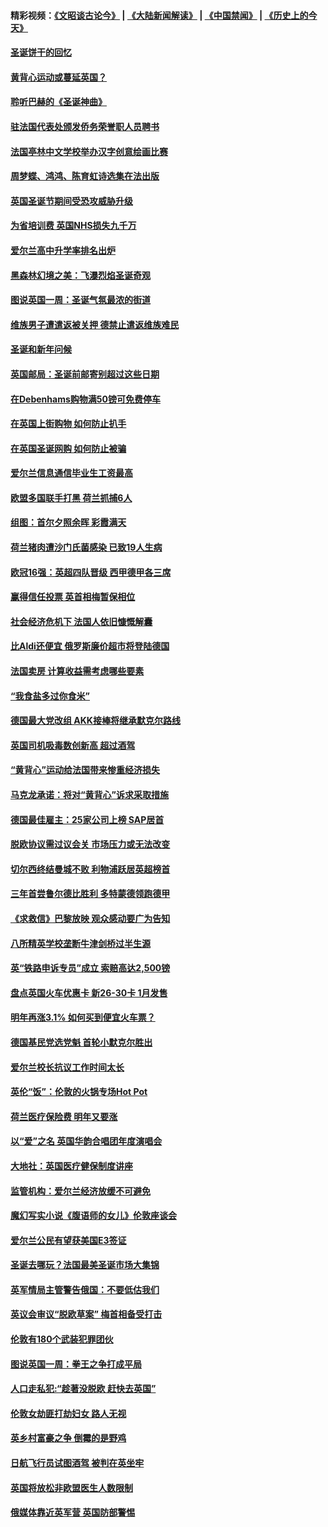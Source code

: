 #### 精彩视频：[《文昭谈古论今》](https://github.com/gfw-breaker/wenzhao/blob/master/README.md?t=12172130) | [《大陆新闻解读》](https://github.com/gfw-breaker/ntdtv-comedy/blob/master/README.md?t=12172130) | [《中国禁闻》](https://github.com/gfw-breaker/ntdtv-news/blob/master/README.md?t=12172130) | [《历史上的今天》](https://github.com/gfw-breaker/today-in-history/blob/master/README.md?t=12172130) 

#### [圣诞饼干的回忆](../pages/nsc974/n10916160.md?t=12172130) 

#### [黄背心运动或蔓延英国？](../pages/nsc974/n10915769.md?t=12172130) 

#### [聆听巴赫的《圣诞神曲》](../pages/nsc974/n10910868.md?t=12172130) 

#### [驻法国代表处颁发侨务荣誉职人员聘书](../pages/nsc974/n10912829.md?t=12172130) 

#### [法国亭林中文学校举办汉字创意绘画比赛](../pages/nsc974/n10912809.md?t=12172130) 

#### [周梦蝶、鸿鸿、陈育虹诗选集在法出版](../pages/nsc974/n10912778.md?t=12172130) 

#### [英国圣诞节期间受恐攻威胁升级](../pages/nsc974/n10911486.md?t=12172130) 

#### [为省培训费  英国NHS损失九千万](../pages/nsc974/n10911478.md?t=12172130) 

#### [爱尔兰高中升学率排名出炉](../pages/nsc974/n10910761.md?t=12172130) 

#### [黑森林幻境之美：飞瀑烈焰圣诞奇观](../pages/nsc974/n10909442.md?t=12172130) 

#### [图说英国一周：圣诞气氛最浓的街道](../pages/nsc974/n10909173.md?t=12172130) 

#### [维族男子遭遣返被关押 德禁止遣返维族难民](../pages/nsc974/n10908943.md?t=12172130) 

#### [圣诞和新年问候](../pages/nsc974/n10909160.md?t=12172130) 

#### [英国邮局：圣诞前邮寄别超过这些日期](../pages/nsc974/n10909151.md?t=12172130) 

#### [在Debenhams购物满50镑可免费停车](../pages/nsc974/n10909136.md?t=12172130) 

#### [在英国上街购物 如何防止扒手](../pages/nsc974/n10909106.md?t=12172130) 

#### [在英国圣诞网购 如何防止被骗](../pages/nsc974/n10909085.md?t=12172130) 

#### [爱尔兰信息通信毕业生工资最高](../pages/nsc974/n10908531.md?t=12172130) 

#### [欧盟多国联手打黑 荷兰抓捕6人](../pages/nsc974/n10908389.md?t=12172130) 

#### [组图：首尔夕照余晖 彩霞满天](../pages/nsc974/n10908293.md?t=12172130) 

#### [荷兰猪肉遭沙门氏菌感染 已致19人生病](../pages/nsc974/n10908299.md?t=12172130) 

#### [欧冠16强：英超四队晋级 西甲德甲各三席](../pages/nsc974/n10907296.md?t=12172130) 

#### [赢得信任投票 英首相梅暂保相位](../pages/nsc974/n10907229.md?t=12172130) 

#### [社会经济危机下 法国人依旧慷慨解囊](../pages/nsc974/n10906090.md?t=12172130) 

#### [比Aldi还便宜 俄罗斯廉价超市将登陆德国](../pages/nsc974/n10905994.md?t=12172130) 

#### [法国卖房 计算收益需考虑哪些要素](../pages/nsc974/n10906125.md?t=12172130) 

#### [“我食盐多过你食米”](../pages/nsc974/n10905976.md?t=12172130) 

#### [德国最大党改组 AKK接棒将继承默克尔路线](../pages/nsc974/n10904680.md?t=12172130) 

#### [英国司机吸毒数创新高 超过酒驾](../pages/nsc974/n10904490.md?t=12172130) 

#### [“黄背心”运动给法国带来惨重经济损失](../pages/nsc974/n10904100.md?t=12172130) 

#### [马克龙承诺：将对“黄背心”诉求采取措施](../pages/nsc974/n10904057.md?t=12172130) 

#### [德国最佳雇主：25家公司上榜 SAP居首](../pages/nsc974/n10903789.md?t=12172130) 

#### [脱欧协议需过议会关 市场压力或无法改变](../pages/nsc974/n10901979.md?t=12172130) 

#### [切尔西终结曼城不败 利物浦跃居英超榜首](../pages/nsc974/n10900582.md?t=12172130) 

#### [三年首尝鲁尔德比胜利 多特蒙德领跑德甲](../pages/nsc974/n10900592.md?t=12172130) 

#### [《求救信》巴黎放映 观众感动要广为告知](../pages/nsc974/n10900019.md?t=12172130) 

#### [八所精英学校垄断牛津剑桥过半生源](../pages/nsc974/n10899861.md?t=12172130) 

#### [英“铁路申诉专员”成立 索赔高达2,500镑](../pages/nsc974/n10899001.md?t=12172130) 

#### [盘点英国火车优惠卡 新26-30卡 1月发售](../pages/nsc974/n10898992.md?t=12172130) 

#### [明年再涨3.1%   如何买到便宜火车票？](../pages/nsc974/n10898985.md?t=12172130) 

#### [德国基民党选党魁 首轮小默克尔胜出](../pages/nsc974/n10897678.md?t=12172130) 

#### [爱尔兰校长抗议工作时间太长](../pages/nsc974/n10897164.md?t=12172130) 

#### [英伦“饭”：伦敦的火锅专场Hot Pot](../pages/nsc974/n10897146.md?t=12172130) 

#### [荷兰医疗保险费 明年又要涨](../pages/nsc974/n10897113.md?t=12172130) 

#### [以“爱”之名 英国华韵合唱团年度演唱会](../pages/nsc974/n10897132.md?t=12172130) 

#### [大地社：英国医疗健保制度讲座](../pages/nsc974/n10897109.md?t=12172130) 

#### [监管机构：爱尔兰经济放缓不可避免](../pages/nsc974/n10897047.md?t=12172130) 

#### [魔幻写实小说《腹语师的女儿》伦敦座谈会](../pages/nsc974/n10897070.md?t=12172130) 

#### [爱尔兰公民有望获美国E3签证](../pages/nsc974/n10896956.md?t=12172130) 

#### [圣诞去哪玩？法国最美圣诞市场大集锦](../pages/nsc974/n10895365.md?t=12172130) 

#### [英军情局主管警告俄国：不要低估我们](../pages/nsc974/n10895238.md?t=12172130) 

#### [英议会审议“脱欧草案” 梅首相备受打击](../pages/nsc974/n10895260.md?t=12172130) 

#### [伦敦有180个武装犯罪团伙](../pages/nsc974/n10895487.md?t=12172130) 

#### [图说英国一周：拳王之争打成平局](../pages/nsc974/n10895330.md?t=12172130) 

#### [人口走私犯:“趁著没脱欧 赶快去英国”](../pages/nsc974/n10895316.md?t=12172130) 

#### [伦敦女劫匪打劫妇女 路人无视](../pages/nsc974/n10895309.md?t=12172130) 

#### [英乡村富豪之争  倒霉的是野鸡](../pages/nsc974/n10895305.md?t=12172130) 

#### [日航飞行员试图酒驾  被判在英坐牢](../pages/nsc974/n10895291.md?t=12172130) 

#### [英国将放松非欧盟医生人数限制](../pages/nsc974/n10895286.md?t=12172130) 

#### [俄媒体靠近英军营 英国防部警惕](../pages/nsc974/n10895265.md?t=12172130) 

